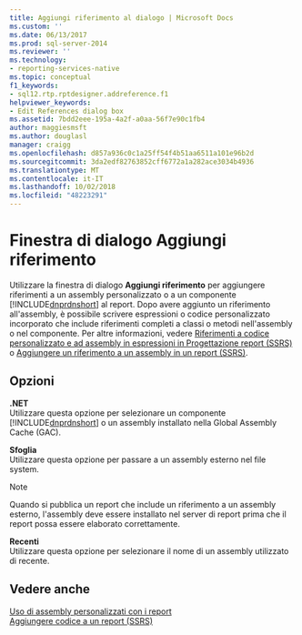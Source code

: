 ```yaml
---
title: Aggiungi riferimento al dialogo | Microsoft Docs
ms.custom: ''
ms.date: 06/13/2017
ms.prod: sql-server-2014
ms.reviewer: ''
ms.technology:
- reporting-services-native
ms.topic: conceptual
f1_keywords:
- sql12.rtp.rptdesigner.addreference.f1
helpviewer_keywords:
- Edit References dialog box
ms.assetid: 7bdd2eee-195a-4a2f-a0aa-56f7e90c1fb4
author: maggiesmsft
ms.author: douglasl
manager: craigg
ms.openlocfilehash: d857a936c0c1a25ff54f4b51aa6511a101e96b2d
ms.sourcegitcommit: 3da2edf82763852cff6772a1a282ace3034b4936
ms.translationtype: MT
ms.contentlocale: it-IT
ms.lasthandoff: 10/02/2018
ms.locfileid: "48223291"
---
```

# <a name="add-reference-dialog-box"></a>Finestra di dialogo Aggiungi riferimento
  Utilizzare la finestra di dialogo **Aggiungi riferimento** per aggiungere riferimenti a un assembly personalizzato o a un componente [!INCLUDE[dnprdnshort](../includes/dnprdnshort-md.md)] al report. Dopo avere aggiunto un riferimento all'assembly, è possibile scrivere espressioni o codice personalizzato incorporato che include riferimenti completi a classi o metodi nell'assembly o nel componente. Per altre informazioni, vedere [Riferimenti a codice personalizzato e ad assembly in espressioni in Progettazione report &#40;SSRS&#41;](report-design/custom-code-and-assembly-references-in-expressions-in-report-designer-ssrs.md) o [Aggiungere un riferimento a un assembly in un report &#40;SSRS&#41;](report-design/add-an-assembly-reference-to-a-report-ssrs.md).  
  
## <a name="options"></a>Opzioni  
 **.NET**  
 Utilizzare questa opzione per selezionare un componente [!INCLUDE[dnprdnshort](../includes/dnprdnshort-md.md)] o un assembly installato nella Global Assembly Cache (GAC).  
  
 **Sfoglia**  
 Utilizzare questa opzione per passare a un assembly esterno nel file system.  
  
> [!NOTE]  
>  Quando si pubblica un report che include un riferimento a un assembly esterno, l'assembly deve essere installato nel server di report prima che il report possa essere elaborato correttamente.  
  
 **Recenti**  
 Utilizzare questa opzione per selezionare il nome di un assembly utilizzato di recente.  
  
## <a name="see-also"></a>Vedere anche  
 [Uso di assembly personalizzati con i report](custom-assemblies/using-custom-assemblies-with-reports.md)   
 [Aggiungere codice a un report &#40;SSRS&#41;](report-design/add-code-to-a-report-ssrs.md)  
  
  
